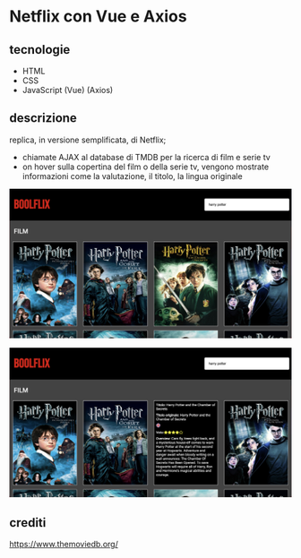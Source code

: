 # Netflix con Vue e Axios
## tecnologie
* HTML
* CSS
* JavaScript (Vue) (Axios)
## descrizione
replica, in versione semplificata, di Netflix;
* chiamate AJAX al database di TMDB per la ricerca di film e serie tv
* on hover sulla copertina del film o della serie tv, vengono mostrate informazioni come la valutazione, il titolo, la lingua originale

![](foto1.jpg)

![](foto2.jpg)

## crediti
https://www.themoviedb.org/
